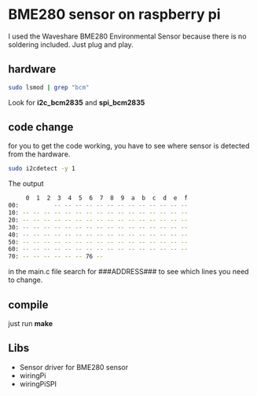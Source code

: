 # BME280 sensor on raspberry pi

I used the Waveshare BME280 Environmental Sensor because there is no soldering included. Just plug and play.

## hardware

```bash
sudo lsmod | grep "bcm"
```

Look for **i2c_bcm2835** and **spi_bcm2835**

## code change

for you to get the code working, you have to see where sensor is detected from the hardware.

```bash
sudo i2cdetect -y 1
```

The output

```bash
     0  1  2  3  4  5  6  7  8  9  a  b  c  d  e  f
00:          -- -- -- -- -- -- -- -- -- -- -- -- --
10: -- -- -- -- -- -- -- -- -- -- -- -- -- -- -- --
20: -- -- -- -- -- -- -- -- -- -- -- -- -- -- -- --
30: -- -- -- -- -- -- -- -- -- -- -- -- -- -- -- --
40: -- -- -- -- -- -- -- -- -- -- -- -- -- -- -- --
50: -- -- -- -- -- -- -- -- -- -- -- -- -- -- -- --
60: -- -- -- -- -- -- -- -- -- -- -- -- -- -- -- --
70: -- -- -- -- -- -- 76 --
```

in the main.c file search for ###ADDRESS### to see which lines you need to change.

## compile

just run **make**

## Libs

- Sensor driver for BME280 sensor
- wiringPi
- wiringPiSPI

